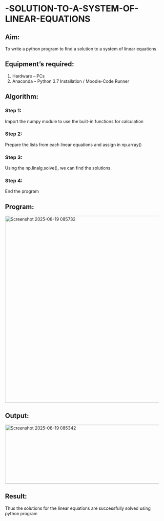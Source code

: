 # -SOLUTION-TO-A-SYSTEM-OF-LINEAR-EQUATIONS
## Aim:
To write a python program to find a solution to a system of linear equations.
## Equipment’s required:
1. 	Hardware – PCs
2. 	Anaconda – Python 3.7 Installation / Moodle-Code Runner
## Algorithm:
### Step 1: 
Import the numpy module to use the built-in functions for calculation
### Step 2: 
Prepare the lists from each linear equations and assign in np.array()
### Step 3: 
Using the np.linalg.solve(), we can find the solutions.
### Step 4: 
End the program
## Program:

<img width="779" height="610" alt="Screenshot 2025-08-19 085732" src="https://github.com/user-attachments/assets/3e295727-e1c0-4031-81d8-b396fe110aff" />


## Output:

<img width="524" height="192" alt="Screenshot 2025-08-19 085342" src="https://github.com/user-attachments/assets/715fc7c1-3ee7-4a21-a23f-034849992ae4" />



## Result: 
Thus the solutions for the linear equations are successfully solved using python program


